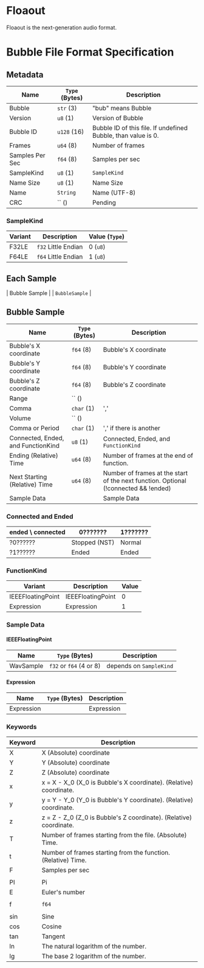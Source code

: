 # Floaout
Floaout is the next-generation audio format.





# Bubble File Format Specification

## Metadata
| Name | `Type` (Bytes) | Description |
| ------------- | ------------- | ------------- |
| Bubble | `str` (3) | "bub" means Bubble |
| Version | `u8` (1) | Version of Bubble |
| Bubble ID | `u128` (16) | Bubble ID of this file. If undefined Bubble, than value is 0. |
| Frames | `u64` (8) | Number of frames |
| Samples Per Sec | `f64` (8) | Samples per sec |
| SampleKind | `u8` (1) | `SampleKind` |
| Name Size | `u8` (1) | Name Size |
| Name | `String` | Name (UTF-8) |
| CRC | `` () | Pending |

### SampleKind
| Variant  | Description | Value (`Type`) |
| ------------- | ------------- | ------------- |
| F32LE | `f32` Little Endian | 0 (`u8`) |
| F64LE | `f64` Little Endian | 1 (`u8`) |

## Each Sample
| Bubble Sample |  | `BubbleSample` |


## Bubble Sample
| Name | `Type` (Bytes) | Description |
| ------------- | ------------- | ------------- |
| Bubble's X coordinate | `f64` (8) | Bubble's X coordinate |
| Bubble's Y coordinate | `f64` (8) | Bubble's Y coordinate |
| Bubble's Z coordinate | `f64` (8) | Bubble's Z coordinate |
| Range | `` () |  |
| Comma | `char` (1) | ',' |
| Volume | `` () |  |
| Comma or Period | `char` (1) | ',' if there is another |
| Connected, Ended, and FunctionKind | `u8` (1) | Connected, Ended, and `FunctionKind` |
| Ending (Relative) Time | `u64` (8) | Number of frames at the end of function. |
| Next Starting (Relative) Time | `u64` (8) | Number of frames at the start of the next function. Optional (!connected && !ended) |
| Sample Data |  | Sample Data |

### Connected and Ended
| ended \ connected | 0??????? | 1??????? |
| ------------- | ------------- | ------------- |
| ?0?????? | Stopped (NST) | Normal |
| ?1?????? | Ended | Ended |

### FunctionKind
| Variant  | Description | Value |
| ------------- | ------------- | ------------- |
| IEEEFloatingPoint | IEEEFloatingPoint | 0 |
| Expression | Expression | 1 |

### Sample Data
#### IEEEFloatingPoint
| Name | `Type` (Bytes) | Description |
| ------------- | ------------- | ------------- |
| WavSample | `f32` or `f64` (4 or 8) | depends on `SampleKind` |

#### Expression
| Name | `Type` (Bytes) | Description |
| ------------- | ------------- | ------------- |
| Expression |  | Expression |

### Keywords
| Keyword | Description |
| ------------- | ------------- |
| X | X (Absolute) coordinate |
| Y | Y (Absolute) coordinate |
| Z | Z (Absolute) coordinate |
| x | x = X - X_0 (X_0 is Bubble's X coordinate). (Relative) coordinate. |
| y | y = Y - Y_0 (Y_0 is Bubble's Y coordinate). (Relative) coordinate. |
| z | z = Z - Z_0 (Z_0 is Bubble's Z coordinate). (Relative) coordinate. |
| T | Number of frames starting from the file. (Absolute) Time. |
| t | Number of frames starting from the function. (Relative) Time. |
| F | Samples per sec |
|  |  |
| PI | Pi |
| E | Euler's number |
|  |  |
| f | `f64` |
|  |  |
| sin | Sine |
| cos | Cosine |
| tan | Tangent |
| ln | The natural logarithm of the number. |
| lg | The base 2 logarithm of the number. |